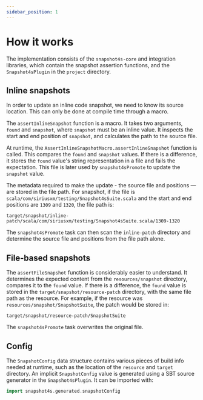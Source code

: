```yaml
---
sidebar_position: 1
---
```


# How it works

The implementation consists of the `snapshot4s-core` and integration libraries, which contain the snapshot assertion functions, and the `Snapshot4sPlugin` in the `project` directory.

## Inline snapshots

In order to update an inline code snapshot, we need to know its source location. This can only be done at compile time through a macro.

The `assertInlineSnapshot` function is a macro. It takes two arguments, `found` and `snapshot`, where `snapshot` must be an inline value. It inspects the start and end position of `snapshot`, and calculates the path to the source file.

At runtime, the `AssertInlineSnapshotMacro.assertInlineSnapshot` function is called. This compares the `found` and `snapshot` values. If there is a difference, it stores the `found` value's string representation in a file and fails the expectation. This file is later used by `snapshot4sPromote` to update the `snapshot` value.

The metadata required to make the update - the source file and positions — are stored in the file path. For snapshot, if the file is `scala/com/siriusxm/testing/Snapshot4sSuite.scala` and the start and end positions are `1309` and `1320`, the file path is:

```
target/snapshot/inline-patch/scala/com/siriusxm/testing/Snapshot4sSuite.scala/1309-1320
```

The `snapshot4sPromote` task can then scan the `inline-patch` directory and determine the source file and positions from the file path alone.

## File-based snapshots

The `assertFileSnapshot` function is considerably easier to understand. It determines the expected content from the `resources/snapshot` directory, compares it to the `found` value. If there is a difference, the `found` value is stored in the `target/snapshot/resource-patch` directory, with the same file path as the resource. For example, if the resource was `resources/snapshot/SnapshotSuite`, the patch would be stored in:

```
target/snapshot/resource-patch/SnapshotSuite
```

The `snapshot4sPromote` task overwrites the original file.

## Config

The `SnapshotConfig` data structure contains various pieces of build info needed at runtime, such as the location of the `resource` and `target` directory. An implicit `SnapshotConfig` value is generated using a SBT source generator in the `Snapshot4sPlugin`. It can be imported with:

```scala
import snapshot4s.generated.snapshotConfig
```
